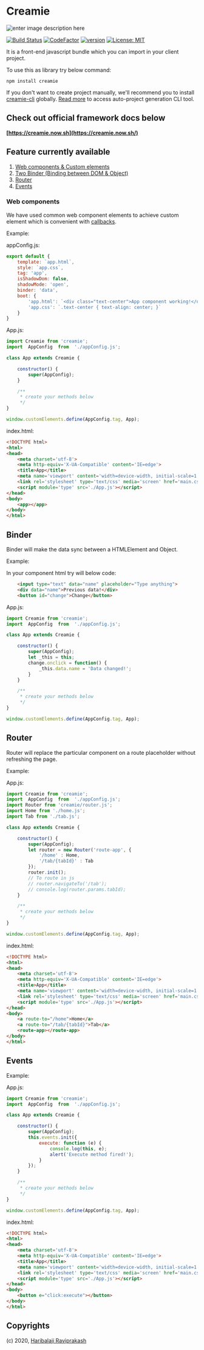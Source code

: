 # Creamie

![enter image description here](https://raw.githubusercontent.com/Haribalajiravi/creamie/master/creamie.png)

[![Build Status](https://travis-ci.org/Haribalajiravi/creamie.svg?branch=master)](https://travis-ci.org/Haribalajiravi/creamie) [![CodeFactor](https://www.codefactor.io/repository/github/haribalajiravi/creamie/badge/master)](https://www.codefactor.io/repository/github/haribalajiravi/creamie/overview/master) [![version](https://img.shields.io/npm/v/creamie.svg)](https://www.npmjs.com/package/creamie) [![License: MIT](https://img.shields.io/badge/License-MIT-yellow.svg)](https://opensource.org/licenses/MIT)

It is a front-end javascript bundle which you can import in your client project.

To use this as library try below command:

```npm install creamie```

 If you don't want to create project manually, we'll recommend you to install [creamie-cli](https://www.npmjs.com/package/creamie-cli) globally. 
 [Read more](https://github.com/Haribalajiravi/creamie-cli/blob/master/README.md) to access auto-project generation CLI tool.

## Check out official framework docs below

**[https://creamie.now.sh](https://creamie.now.sh/)**

## Feature currently available

1. [Web components & Custom elements](#web-components)
2. [Two Binder (Binding between DOM & Object)](#binder)
3. [Router](#router)
4. [Events](#events)

### Web components

We have used common web component elements to achieve custom element which is convenient with [callbacks](https://developer.mozilla.org/en-US/docs/Web/Web_Components/Using_custom_elements).

Example:

appConfig.js:

```javascript
export default {
    template: `app.html`,
    style: `app.css`,
    tag: 'app',
    isShadowDom: false,
    shadowMode: 'open',
    binder: 'data',
    boot: {
        'app.html': `<div class="text-center">App component working!</div>`,
        'app.css': `.text-center { text-align: center; }`
    }
}
```

App.js:

```javascript
import Creamie from 'creamie';
import  AppConfig  from  './appConfig.js';

class App extends Creamie {

    constructor() {
        super(AppConfig);
    }

    /**
     * create your methods below
     */
}

window.customElements.define(AppConfig.tag, App);
```

index.html:

```html
<!DOCTYPE html>
<html>
<head>
    <meta charset='utf-8'>
    <meta http-equiv='X-UA-Compatible' content='IE=edge'>
    <title>App</title>
    <meta name='viewport' content='width=device-width, initial-scale=1'>
    <link rel='stylesheet' type='text/css' media='screen' href='main.css'>
    <script module='type' src='./App.js'></script>
</head>
<body>
    <app></app>
</body>
</html>
```

## Binder

Binder will make the data sync between a HTMLElement and Object.

Example:

In your component html try will below code:

```html
    <input type="text" data="name" placeholder="Type anything">
    <div data="name">Previous data!</div>
    <button id="change">Change</button>
```

App.js:

```javascript
import Creamie from 'creamie';
import  AppConfig  from  './appConfig.js';

class App extends Creamie {

    constructor() {
        super(AppConfig);
        let _this = this;
        change.onclick = function() {
            _this.data.name = 'Data changed!';
        }
    }

    /**
     * create your methods below
     */
}

window.customElements.define(AppConfig.tag, App);
```

## Router

Router will replace the particular component on a route placeholder without refreshing the page.

Example:

App.js:

```javascript
import Creamie from 'creamie';
import  AppConfig  from  './appConfig.js';
import Router from 'creamie/router.js';
import Home from './home.js';
import Tab from './tab.js';

class App extends Creamie {

    constructor() {
        super(AppConfig);
        let router = new Router('route-app', {
            '/home' : Home,
            '/tab/{tabId}' : Tab
        });
        router.init();
        // To route in js
        // router.navigateTo('/tab');
        // console.log(router.params.tabId);
    }

    /**
     * create your methods below
     */
}

window.customElements.define(AppConfig.tag, App);
```

index.html:

```html
<!DOCTYPE html>
<html>
<head>
    <meta charset='utf-8'>
    <meta http-equiv='X-UA-Compatible' content='IE=edge'>
    <title>App</title>
    <meta name='viewport' content='width=device-width, initial-scale=1'>
    <link rel='stylesheet' type='text/css' media='screen' href='main.css'>
    <script module='type' src='./App.js'></script>
</head>
<body>
    <a route-to="/home">Home</a>
    <a route-to="/tab/{tabId}">Tab</a>
    <route-app></route-app>
</body>
</html>
```

## Events

Example:

App.js:

```javascript
import Creamie from 'creamie';
import  AppConfig  from  './appConfig.js';

class App extends Creamie {

    constructor() {
        super(AppConfig);
        this.events.init({
            execute: function (e) {
                console.log(this, e);
                alert('Execute method fired!');
            }
        });
    }

    /**
     * create your methods below
     */
}

window.customElements.define(AppConfig.tag, App);
```

index.html:

```html
<!DOCTYPE html>
<html>
<head>
    <meta charset='utf-8'>
    <meta http-equiv='X-UA-Compatible' content='IE=edge'>
    <title>App</title>
    <meta name='viewport' content='width=device-width, initial-scale=1'>
    <link rel='stylesheet' type='text/css' media='screen' href='main.css'>
    <script module='type' src='./App.js'></script>
</head>
<body>
    <button e="click:execute"></button>
</body>
</html>
```

## Copyrights
(c) 2020, [Haribalaji Raviprakash](https://twitter.com/haribalajiravi1)
